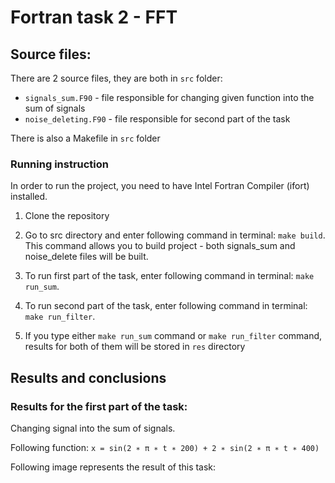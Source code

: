# Fortran task 2 - FFT

## Source files:
There are 2 source files, they are both in ```src``` folder:
- ```signals_sum.F90``` - file responsible for changing given function into the sum of signals
- ```noise_deleting.F90``` - file responsible for second part of the task

There is also a Makefile in ```src``` folder

### Running instruction
In order to run the project, you need to have Intel Fortran Compiler (ifort) installed.

1. Clone the repository
2. Go to src directory and enter following command in terminal:
```make build```.
This command allows you to build project - both signals_sum and noise_delete files will be built.

3. To run first part of the task, enter following command in terminal: ```make run_sum```.

4. To run second part of the task, enter following command in terminal: ```make run_filter```.

5. If you type either ```make run_sum``` command or ```make run_filter``` command, results for both of them will
be stored in ```res``` directory


## Results and conclusions

### Results for the first part of the task:
Changing signal into the sum of signals.

Following function: 
```x = sin(2 ∗ π ∗ t ∗ 200) + 2 ∗ sin(2 ∗ π ∗ t ∗ 400)```

Following image represents the result of this task:





